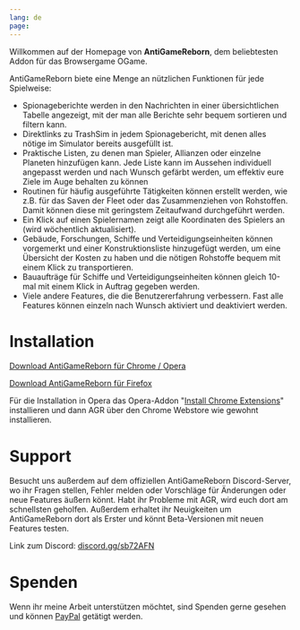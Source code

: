```yaml
---
lang: de
page: 
---
```


Willkommen auf der Homepage von **AntiGameReborn**, dem beliebtesten Addon für das
Browsergame OGame.

AntiGameReborn biete eine Menge an nützlichen Funktionen für jede Spielweise:

* Spionageberichte werden in den Nachrichten in einer übersichtlichen Tabelle
angezeigt, mit der man alle Berichte sehr bequem sortieren und filtern kann.
* Direktlinks zu TrashSim in jedem Spionagebericht, mit denen alles nötige im
Simulator bereits ausgefüllt ist.
* Praktische Listen, zu denen man Spieler, Allianzen oder einzelne Planeten
hinzufügen kann. Jede Liste kann im Aussehen individuell angepasst werden und
nach Wunsch gefärbt werden, um effektiv eure Ziele im Auge behalten zu können
* Routinen für häufig ausgeführte Tätigkeiten können erstellt werden, wie z.B. für
das Saven der Fleet oder das Zusammenziehen von Rohstoffen. Damit können diese
mit geringstem Zeitaufwand durchgeführt werden.
* Ein Klick auf einen Spielernamen zeigt alle Koordinaten des Spielers an
(wird wöchentlich aktualisiert).
* Gebäude, Forschungen, Schiffe und Verteidigungseinheiten können vorgemerkt und
einer Konstruktionsliste hinzugefügt werden, um eine Übersicht der Kosten zu haben
und die nötigen Rohstoffe bequem mit einem Klick zu transportieren.
* Bauaufträge für Schiffe und Verteidigungseinheiten können gleich 10-mal mit
einem Klick in Auftrag gegeben werden.
* Viele andere Features, die die Benutzererfahrung verbessern. Fast alle Features
können einzeln nach Wunsch aktiviert und deaktiviert werden.

# Installation
[Download AntiGameReborn für Chrome / Opera](https://chrome.google.com/webstore/detail/mhfbpacbhjchkjeopjfgdhckepclcfll/)

[Download AntiGameReborn für Firefox](https://addons.mozilla.org/de/firefox/addon/antigamereborn/)

Für die Installation in Opera das Opera-Addon "[Install Chrome Extensions](https://addons.opera.com/de/extensions/details/install-chrome-extensions/)"
installieren und dann AGR über den Chrome Webstore wie gewohnt installieren.

# Support
Besucht uns außerdem auf dem offiziellen AntiGameReborn Discord-Server, wo 
ihr Fragen stellen, Fehler melden oder Vorschläge für Änderungen oder neue 
Features äußern könnt. Habt ihr Probleme mit AGR, wird euch dort am schnellsten 
geholfen. Außerdem erhaltet ihr Neuigkeiten um AntiGameReborn dort als Erster 
und könnt Beta-Versionen mit neuen Features testen.

Link zum Discord: [discord.gg/sb72AFN](https://discord.gg/sb72AFN)

# Spenden
Wenn ihr meine Arbeit unterstützen möchtet, sind Spenden gerne gesehen
und können [PayPal](https://www.paypal.com/cgi-bin/webscr?cmd=_s-xclick&hosted_button_id=E7ZA3C9PX3ZWN&source=url)
getätigt werden.